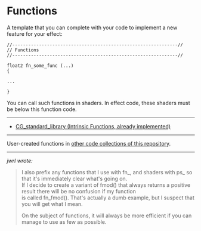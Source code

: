 
# Functions

A template that you can complete with your code to implement a new feature for your effect:
``` Code
//--------------------------------------------------------------//
// Functions
//--------------------------------------------------------------//

float2 fn_some_func (...)
{

...

}
```

You can call such functions in shaders.
In effect code, these shaders must be below this function code.

---

* [CG_standard_library (Intrinsic Functions, already implemented)](CG_standard_library/README.md)

---

User-created functions in [other code collections of this repository](../README.md).

---


*jwrl wrote:*
>I also prefix any functions that I use with fn_, and shaders with ps_ so that it's immediately clear what's going on.  
>If I decide to create a variant of fmod() that always returns a positive result there will be no confusion if my function  
>is called fn_fmod(). That's actually a dumb example, but I suspect that you will get what I mean.
>  
>On the subject of functions, it will always be more efficient if you can manage to use as few as possible.
